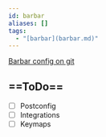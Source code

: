 ```yaml
---
id: barbar
aliases: []
tags:
  - "[barbar](barbar.md)"
---
```


[Barbar config on git](https://github.com/romgrk/barbar.nvim)

## ==ToDo==

- [ ] Postconfig
- [ ] Integrations
- [ ] Keymaps
